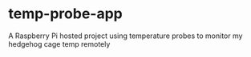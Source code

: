 # temp-probe-app
A Raspberry Pi hosted project using temperature probes to monitor my hedgehog cage temp remotely
